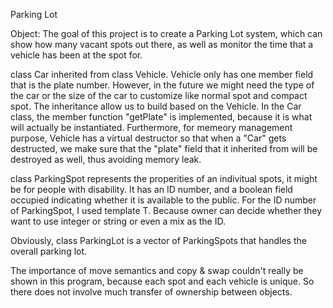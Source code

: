 Parking Lot

Object: The goal of this project is to create a Parking Lot system, which can show how many vacant spots out there, as well
as monitor the time that a vehicle has been at the spot for.

class Car inherited from class Vehicle. Vehicle only has one member field that is the plate number.
However, in the future we might need the type of the car or the size of the car to customize like normal
spot and compact spot. The inheritance allow us to build based on the Vehicle. In the Car class, the 
member function "getPlate" is implemented, because it is what will actually be instantiated. Furthermore,
for memeory management purpose, Vehicle has a virtual destructor so that when a "Car" gets destructed,
we make sure that the "plate" field that it inherited from will be destroyed as well, thus avoiding 
memory leak.

class ParkingSpot represents the properities of an indivitual spots, it might be for people with disability.
It has an ID number, and a boolean field occupied indicating whether it is available to the public. For
the ID number of ParkingSpot, I used template T. Because owner can decide whether they want to use integer
or string or even a mix as the ID.

Obviously, class ParkingLot is a vector of ParkingSpots that handles the overall parking lot.


The importance of move semantics and copy & swap couldn't really be shown in this program, because each spot
and each vehicle is unique. So there does not involve much transfer of ownership between objects.
